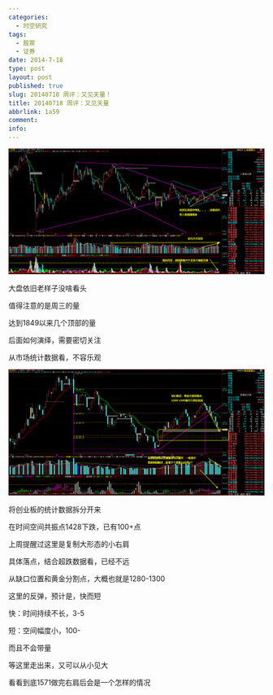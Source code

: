 ```yaml
---
categories:
  - 时空研究
tags:
  - 股票
  - 证券
date: 2014-7-18
type: post
layout: post
published: true
slug: 20140718 周评：又见天量！
title: 20140718 周评：又见天量
abbrlink: 1a59
comment:
info:
---
```

![20140718-0](/images/20140718-0.gif)

大盘依旧老样子没啥看头

值得注意的是周三的量

达到1849以来几个顶部的量

后面如何演绎，需要密切关注

从市场统计数据看，不容乐观

![20140718-1](/images/20140718-1.gif)

将创业板的统计数据拆分开来

在时间空间共振点1428下跌，已有100+点

上周提醒过这里是复制大形态的小右肩

具体落点，结合超跌数据看，已经不远

从缺口位置和黄金分割点，大概也就是1280-1300

这里的反弹，预计是，快而短

快：时间持续不长，3-5

短：空间幅度小，100-

而且不会带量

等这里走出来，又可以从小见大

看看到底1571做完右肩后会是一个怎样的情况